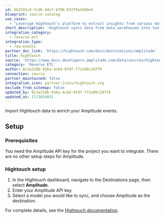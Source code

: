 ```yaml
---
id: 6b3591c6-fcd6-4dc7-bf96-632f9ad360e4
blueprint: source-catalog
use_cases:
  - "Leverage Hightouch's platform to extract insights from various data sources and seamlessly integrate them into Amplitude. By syncing data from data warehouses into Amplitude, businesses can personalize customer experiences in real-time, delivering tailored interactions that drive engagement and loyalty. With integrations offered for leading marketing automation systems, Hightouch empowers companies to provide highly personalized experiences for their customers, ultimately driving business growth and success."
short_description: 'Hightouch syncs data from data warehouses into tools that teams rely on to run the business (CRM, email, ERP, etc.)'
integration_category:
  - reverse-etl
integration_type:
  - raw-events
partner_doc_link: 'https://hightouch.com/docs/destinations/amplitude'
title: Hightouch
source: 'https://www.docs.developers.amplitude.com/data/sources/hightouch'
category: 'Reverse ETL'
author: 0c3a318b-936a-4cbd-8fdf-771a90c297f0
connection: source
partner_maintained: false
integration_icon: partner-icons/hightouch.svg
exclude_from_sitemap: false
updated_by: 0c3a318b-936a-4cbd-8fdf-771a90c297f0
updated_at: 1713824031
---
```

Import Hightouch data to enrich your Amplitude events. 

## Setup

### Prerequisites

You need the Amplitude API key for the project you want to integrate. There are no other setup steps for Amplitude. 

### Hightouch setup

1. In the Hightouch dashboard, navigate to the Destinations page, then select **Amplitude**.
2. Enter your Amplitude API key. 
3. Select a model you would like to sync, and choose Amplitude as the destination.

For complete details, see the [Hightouch documentation](https://hightouch.com/docs/destinations/amplitude/).
